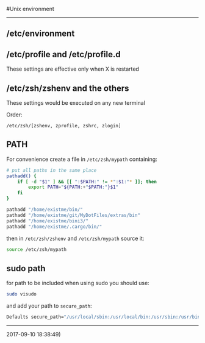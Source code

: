 #Unix environment

-----------------------------------------

## /etc/environment

   
## /etc/profile and /etc/profile.d

   These settings are effective only when X is restarted

## /etc/zsh/zshenv and the others
   
   These settings would be executed on any new terminal

   Order: 

	/etc/zsh/[zshenv, zprofile, zshrc, zlogin]
	
## PATH
For convenience create a file in `/etc/zsh/mypath` containing:

```bash
# put all paths in the same place
pathadd() {
    if [ -d "$1" ] && [[ ":$PATH:" != *":$1:"* ]]; then
        export PATH="${PATH:+"$PATH:"}$1"
    fi
}

pathadd "/home/existme/bin/"
pathadd "/home/existme/git/MyDotFiles/extras/bin"
pathadd "/home/existme/bini3/"
pathadd "/home/existme/.cargo/bin/"
```

then in `/etc/zsh/zshenv` and `/etc/zsh/mypath` source it:

```bash
source /etc/zsh/mypath
```   
## sudo path

for path to be included when using sudo you should use:

```bash
sudo visudo
```

and add your path to `secure_path`:

```bash
Defaults secure_path="/usr/local/sbin:/usr/local/bin:/usr/sbin:/usr/bin:/sbin:/bin:/home/existme/bin:/home/existme/bini3:/home/existme/.cargo/bin/"
```

-----------------------------------------
2017-09-10 18:38:49)
